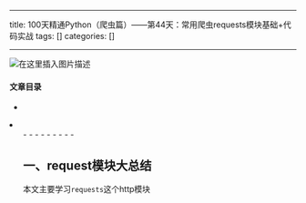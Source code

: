 
--- 
title:  100天精通Python（爬虫篇）——第44天：常用爬虫requests模块基础+代码实战 
tags: []
categories: [] 

---
<img src="https://img-blog.csdnimg.cn/9633f3bb7c3643d0a6989e51c0470ac6.gif#pic_center" alt="在这里插入图片描述">



#### 文章目录

  - 
  <li>
   <ul>
    - 
    - 
    - 
    - 
    - 
    - 
    - 
    - 
    - 
   


## 一、request模块大总结

>  
 本文主要学习`requests`这个http模块

